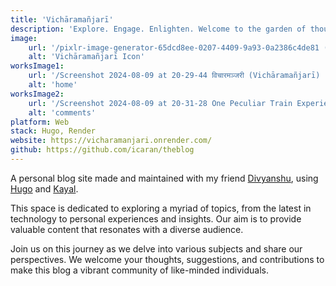 ```yaml
---
title: 'Vichāramañjarī'
description: 'Explore. Engage. Enlighten. Welcome to the garden of thoughts.'
image:
    url: '/pixlr-image-generator-65dcd8ee-0207-4409-9a93-0a2386c4de81 (1)-min.png'
    alt: 'Vichāramañjarī Icon'
worksImage1:
    url: '/Screenshot 2024-08-09 at 20-29-44 विचारमञ्जरी (Vichāramañjarī) · Home.png'
    alt: 'home'
worksImage2:
    url: '/Screenshot 2024-08-09 at 20-31-28 One Peculiar Train Experience The Job Human Trafficking Racket in India.png'
    alt: 'comments'
platform: Web
stack: Hugo, Render
website: https://vicharamanjari.onrender.com/
github: https://github.com/icaran/theblog
---
```


A personal blog site made and maintained with my friend [Divyanshu](https://www.linkedin.com/in/divyanshu-kumar-7ab58a272/), using [Hugo](https://gohugo.io/) and [Kayal](https://github.com/mnjm/kayal).

This space is dedicated to exploring a myriad of topics, from the latest in technology to personal experiences and insights. Our aim is to provide valuable content that resonates with a diverse audience.

Join us on this journey as we delve into various subjects and share our perspectives. We welcome your thoughts, suggestions, and contributions to make this blog a vibrant community of like-minded individuals.